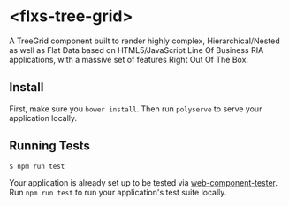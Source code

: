 # \<flxs-tree-grid\>

A TreeGrid component built to render highly complex, Hierarchical/Nested as well as Flat Data based on HTML5/JavaScript Line Of Business RIA applications, with a massive set of features Right Out Of The Box.

## Install

First, make sure you `bower install`. Then run `polyserve` to serve your application locally.

## Running Tests

```
$ npm run test
```

Your application is already set up to be tested via [web-component-tester](https://github.com/Polymer/web-component-tester). Run `npm run test` to run your application's test suite locally.
